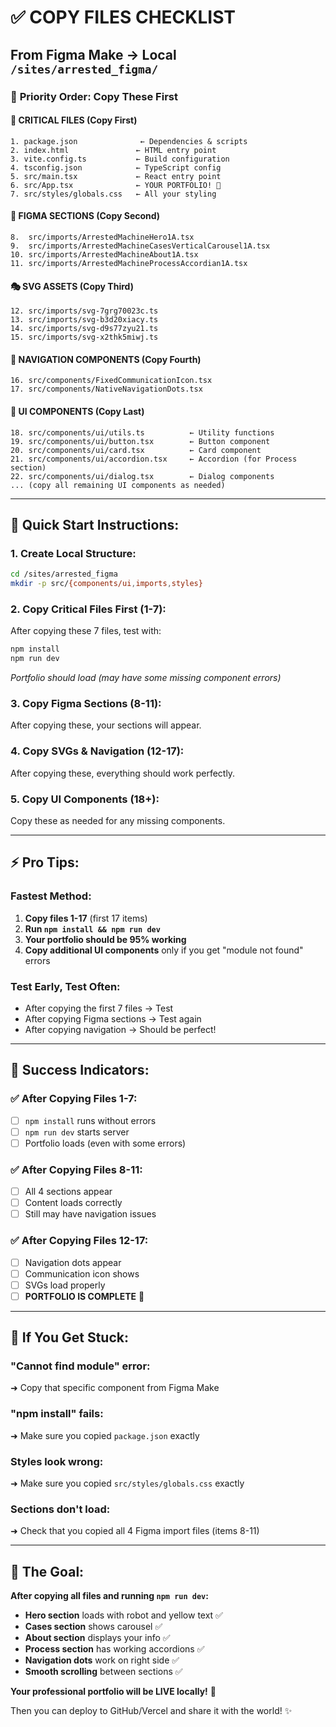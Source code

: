 # ✅ **COPY FILES CHECKLIST**
## From Figma Make → Local `/sites/arrested_figma/`

### 🎯 **Priority Order: Copy These First**

#### **📁 CRITICAL FILES (Copy First)**
```
1. package.json              ← Dependencies & scripts
2. index.html               ← HTML entry point  
3. vite.config.ts           ← Build configuration
4. tsconfig.json            ← TypeScript config
5. src/main.tsx             ← React entry point
6. src/App.tsx              ← YOUR PORTFOLIO! 🎨
7. src/styles/globals.css   ← All your styling
```

#### **🎨 FIGMA SECTIONS (Copy Second)**
```
8.  src/imports/ArrestedMachineHero1A.tsx
9.  src/imports/ArrestedMachineCasesVerticalCarousel1A.tsx  
10. src/imports/ArrestedMachineAbout1A.tsx
11. src/imports/ArrestedMachineProcessAccordian1A.tsx
```

#### **🎭 SVG ASSETS (Copy Third)**
```
12. src/imports/svg-7grg70023c.ts
13. src/imports/svg-b3d20xiacy.ts
14. src/imports/svg-d9s77zyu21.ts
15. src/imports/svg-x2thk5miwj.ts
```

#### **🧭 NAVIGATION COMPONENTS (Copy Fourth)**
```
16. src/components/FixedCommunicationIcon.tsx
17. src/components/NativeNavigationDots.tsx
```

#### **🧱 UI COMPONENTS (Copy Last)**
```
18. src/components/ui/utils.ts          ← Utility functions
19. src/components/ui/button.tsx        ← Button component
20. src/components/ui/card.tsx          ← Card component
21. src/components/ui/accordion.tsx     ← Accordion (for Process section)
22. src/components/ui/dialog.tsx        ← Dialog components
... (copy all remaining UI components as needed)
```

---

## 🚀 **Quick Start Instructions:**

### **1. Create Local Structure:**
```bash
cd /sites/arrested_figma
mkdir -p src/{components/ui,imports,styles}
```

### **2. Copy Critical Files First (1-7):**
After copying these 7 files, test with:
```bash
npm install
npm run dev
```
*Portfolio should load (may have some missing component errors)*

### **3. Copy Figma Sections (8-11):**
After copying these, your sections will appear.

### **4. Copy SVGs & Navigation (12-17):**
After copying these, everything should work perfectly.

### **5. Copy UI Components (18+):**
Copy these as needed for any missing components.

---

## ⚡ **Pro Tips:**

### **Fastest Method:**
1. **Copy files 1-17** (first 17 items)
2. **Run `npm install && npm run dev`**  
3. **Your portfolio should be 95% working**
4. **Copy additional UI components** only if you get "module not found" errors

### **Test Early, Test Often:**
- After copying the first 7 files → Test
- After copying Figma sections → Test again  
- After copying navigation → Should be perfect!

---

## 🎊 **Success Indicators:**

### **✅ After Copying Files 1-7:**
- [ ] `npm install` runs without errors
- [ ] `npm run dev` starts server
- [ ] Portfolio loads (even with some errors)

### **✅ After Copying Files 8-11:**
- [ ] All 4 sections appear
- [ ] Content loads correctly
- [ ] Still may have navigation issues

### **✅ After Copying Files 12-17:**
- [ ] Navigation dots appear
- [ ] Communication icon shows
- [ ] SVGs load properly
- [ ] **PORTFOLIO IS COMPLETE** 🎨

---

## 🔧 **If You Get Stuck:**

### **"Cannot find module" error:**
➜ Copy that specific component from Figma Make

### **"npm install" fails:**
➜ Make sure you copied `package.json` exactly

### **Styles look wrong:**
➜ Make sure you copied `src/styles/globals.css` exactly

### **Sections don't load:**
➜ Check that you copied all 4 Figma import files (items 8-11)

---

## 🌟 **The Goal:**

**After copying all files and running `npm run dev`:**
- **Hero section** loads with robot and yellow text ✅
- **Cases section** shows carousel ✅  
- **About section** displays your info ✅
- **Process section** has working accordions ✅
- **Navigation dots** work on right side ✅
- **Smooth scrolling** between sections ✅

**Your professional portfolio will be LIVE locally!** 🚀

Then you can deploy to GitHub/Vercel and share it with the world! ✨